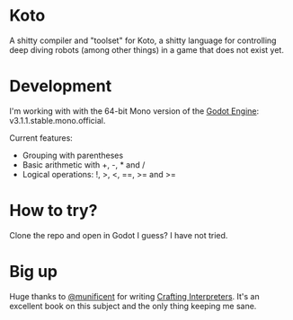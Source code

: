 # Koto
A shitty compiler and "toolset" for Koto, a shitty language for controlling deep diving robots (among other things) in a game that does not exist yet.

# Development
I'm working with with the 64-bit Mono version of the [Godot Engine](https://github.com/godotengine/godot): v3.1.1.stable.mono.official.

Current features:
 * Grouping with parentheses
 * Basic arithmetic with +, -, * and /
 * Logical operations: !, >, <, ==, >= and >=

# How to try?
Clone the repo and open in Godot I guess? I have not tried.

# Big up
Huge thanks to [@munificent](https://github.com/munificent) for writing [Crafting Interpreters](https://www.craftinginterpreters.com/). It's an excellent book on this subject and the only thing keeping me sane.
